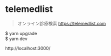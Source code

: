 # telemedlist

> オンライン診療検索 https://telemedlist.com

$ yarn upgrade  
$ yarn dev  

http://localhost:3000/
